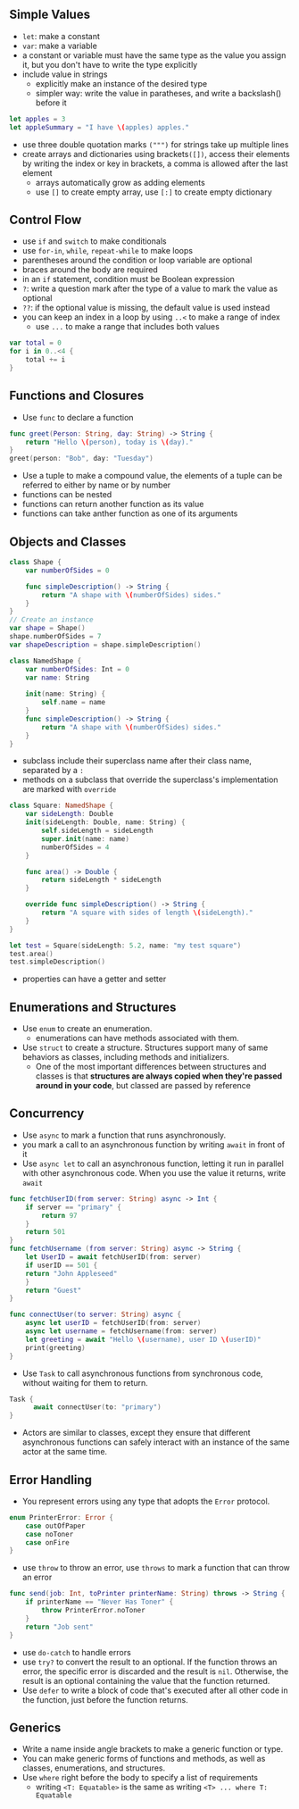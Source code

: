 ## Simple Values
- `let`: make a constant
- `var`: make a variable
- a constant or variable must have the same type as the value you assign it, but you don't have to write the type explicitly
- include value in strings
	- explicitly make an instance of the desired type
	- simpler way: write the value in paratheses, and write a backslash(\) before it
``` swift
let apples = 3
let appleSummary = "I have \(apples) apples."
```
- use three double quotation marks `(""")` for strings take up multiple lines
- create arrays and dictionaries using brackets`([])`, access their elements by writing the index or key in brackets, a comma is allowed after the last element
	- arrays automatically grow as adding elements
	- use `[]` to create empty array, use `[:]` to create empty dictionary

## Control Flow
- use `if` and `switch` to make conditionals
- use `for-in`, `while`, `repeat-while` to make loops
- parentheses around the condition or loop variable are optional
- braces around the body are required
- in an `if` statement, condition must be Boolean expression
- `?`: write a question mark after the type of a value to mark the value as optional
- `??`: if the optional value is missing, the default value is used instead
- you can keep an index in a loop by using `..<` to make a range of index
	- use `...` to make a range that includes both values
```swift
var total = 0
for i in 0..<4 {
	total += i
}
```

## Functions and Closures
- Use `func` to declare a function
```swift
func greet(Person: String, day: String) -> String {
	return "Hello \(person), today is \(day)."								 
}
greet(person: "Bob", day: "Tuesday")
```
- Use a tuple to make a compound value, the elements of a tuple can be referred to either by name or by number
- functions can be nested
- functions can return another function as its value
- functions can take anther function as one of its arguments

## Objects and Classes
```swift
class Shape {
	var numberOfSides = 0

	func simpleDescription() -> String {
		return "A shape with \(numberOfSides) sides."
	}
}
// Create an instance
var shape = Shape()
shape.numberOfSides = 7
var shapeDescription = shape.simpleDescription()

class NamedShape { 
	var numberOfSides: Int = 0 
	var name: String 
	
	init(name: String) {
		self.name = name 
	} 
	func simpleDescription() -> String { 
		return "A shape with \(numberOfSides) sides." 
	} 
}
```

- subclass include their superclass name after their class name, separated by a `:`
- methods on a subclass that override the superclass's implementation are marked with `override`
```swift
class Square: NamedShape {
	var sideLength: Double
	init(sideLength: Double, name: String) {
		self.sideLength = sideLength
		super.init(name: name)
		numberOfSides = 4
	}

	func area() -> Double {
		return sideLength * sideLength
	}

	override func simpleDescription() -> String {
		return "A square with sides of length \(sideLength)."
	}
}

let test = Square(sideLength: 5.2, name: "my test square")
test.area()
test.simpleDescription()
```
- properties can have a getter and setter

## Enumerations and Structures
- Use `enum` to create an enumeration.
	- enumerations can have methods associated with them.
- Use `struct` to create a structure. Structures support many of same behaviors as classes, including methods and initializers.
	- One of the most important differences between structures and classes is that **structures are always copied when they're passed around in your code**, but classed are passed by reference

## Concurrency
- Use `async` to mark a function that runs asynchronously.
- you mark a call to an asynchronous function by writing `await` in front of it
- Use `async let` to call an asynchronous function, letting it run in parallel with other asynchronous code. When you use the value it returns, write `await`
```swift
func fetchUserID(from server: String) async -> Int {
	if server == "primary" {
		return 97
	}
	return 501
}
func fetchUsername (from server: String) async -> String {
	let UserID = await fetchUserID(from: server)
	if userID == 501 {
	return "John Appleseed"
	}
	return "Guest"													  
}

func connectUser(to server: String) async {
	async let userID = fetchUserID(from: server)
	async let username = fetchUsername(from: server)
	let greeting = await "Hello \(username), user ID \(userID)"
	print(greeting)
}
```
- Use `Task` to call asynchronous functions from synchronous code, without waiting for them to return.
```swift
Task {
	  await connectUser(to: "primary")
}
```
- Actors are similar to classes, except they ensure that different asynchronous functions can safely interact with an instance of the same actor at the same time.

## Error Handling
- You represent errors using any type that adopts the `Error` protocol.
```swift
enum PrinterError: Error {
	case outOfPaper
	case noToner
	case onFire
}
```
- use `throw` to throw an error, use `throws` to mark a function that can throw an error
```swift
func send(job: Int, toPrinter printerName: String) throws -> String {
	if printerName == "Never Has Toner" {
		throw PrinterError.noToner
	}																 
	return "Job sent"
}
```
- use `do-catch` to handle errors
- use `try?` to convert the result to an optional. If the function throws an error, the specific error is discarded and the result is `nil`. Otherwise, the result is an optional containing the value that the function returned.
- Use `defer` to write a block of code that's executed after all other code in the function, just before the function returns.

## Generics
- Write a name inside angle brackets to make a generic function or type.
- You can make generic forms of functions and methods, as well as classes, enumerations, and structures.
- Use `where` right before the body to specify a list of requirements
	- writing `<T: Equatable>` is the same as writing `<T> ... where T: Equatable`
